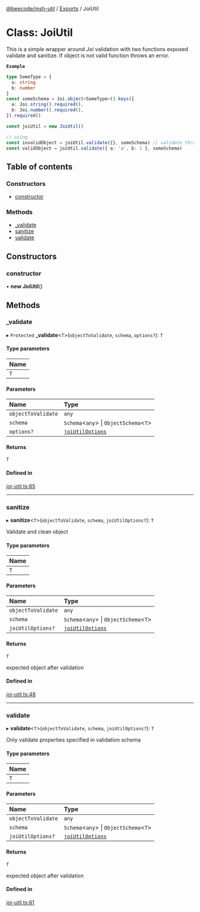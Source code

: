 [@beecode/msh-util](../README.md) / [Exports](../modules.md) / JoiUtil

# Class: JoiUtil

This is a simple wrapper around Joi validation with two functions exposed validate and sanitize. If object is not valid function throws an error.

**`Example`**

```ts
type SomeType = {
  a: string
  b: number
}
const someSchema = Joi.object<SomeType>().keys({
  a: Joi.string().required(),
  b: Joi.number().required(),
}).required()

const joiUtil = new JoiUtil()

// using
const invalidObject = joiUtil.validate({}, someSchema) // validate throws an error
const validObject = joiUtil.validate({ a: 'a', b: 1 }, someSchema)
```

## Table of contents

### Constructors

- [constructor](JoiUtil.md#constructor)

### Methods

- [\_validate](JoiUtil.md#_validate)
- [sanitize](JoiUtil.md#sanitize)
- [validate](JoiUtil.md#validate)

## Constructors

### constructor

• **new JoiUtil**()

## Methods

### \_validate

▸ `Protected` **_validate**<`T`\>(`objectToValidate`, `schema`, `options?`): `T`

#### Type parameters

| Name |
| :------ |
| `T` |

#### Parameters

| Name | Type |
| :------ | :------ |
| `objectToValidate` | `any` |
| `schema` | `Schema`<`any`\> \| `ObjectSchema`<`T`\> |
| `options?` | [`joiUtilOptions`](../modules.md#joiutiloptions) |

#### Returns

`T`

#### Defined in

[joi-util.ts:65](https://github.com/beecode-rs/msh-util/blob/d5f403f/src/joi-util.ts#L65)

___

### sanitize

▸ **sanitize**<`T`\>(`objectToValidate`, `schema`, `joiUtilOptions?`): `T`

Validate and clean object

#### Type parameters

| Name |
| :------ |
| `T` |

#### Parameters

| Name | Type |
| :------ | :------ |
| `objectToValidate` | `any` |
| `schema` | `Schema`<`any`\> \| `ObjectSchema`<`T`\> |
| `joiUtilOptions?` | [`joiUtilOptions`](../modules.md#joiutiloptions) |

#### Returns

`T`

expected object after validation

#### Defined in

[joi-util.ts:48](https://github.com/beecode-rs/msh-util/blob/d5f403f/src/joi-util.ts#L48)

___

### validate

▸ **validate**<`T`\>(`objectToValidate`, `schema`, `joiUtilOptions?`): `T`

Only validate properties specified in validation schema

#### Type parameters

| Name |
| :------ |
| `T` |

#### Parameters

| Name | Type |
| :------ | :------ |
| `objectToValidate` | `any` |
| `schema` | `Schema`<`any`\> \| `ObjectSchema`<`T`\> |
| `joiUtilOptions?` | [`joiUtilOptions`](../modules.md#joiutiloptions) |

#### Returns

`T`

expected object after validation

#### Defined in

[joi-util.ts:61](https://github.com/beecode-rs/msh-util/blob/d5f403f/src/joi-util.ts#L61)
